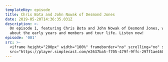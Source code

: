 ```yaml
---
templateKey: episode
title: Chris Bota and John Nowak of Desmond Jones
date: 2019-05-20T14:36:35.031Z
description: >-
  On episode 1, featuring Chris Bota and John Nowak of Desmond Jones, we chat
  about the early years and members and tour life. Listen now!
episode: '001'
src: >-
  <iframe height="200px" width="100%" frameborder="no" scrolling="no" seamless
  src="https://player.simplecast.com/e2637ba5-f705-479f-9ffc-297f1ae46050?dark=false"></iframe>
---
```


